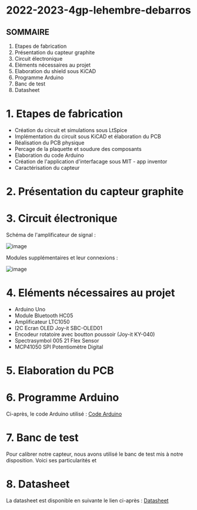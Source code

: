 # 2022-2023-4gp-lehembre-debarros

## SOMMAIRE 

1. Etapes de fabrication
2. Présentation du capteur graphite 
3. Circuit électronique
4. Eléments nécessaires au projet
5. Elaboration du shield sous KiCAD
6. Programme Arduino
7. Banc de test
8. Datasheet 

# 1. Etapes de fabrication

- Création du circuit et simulations sous LtSpice
- Implémentation du circuit sous KiCAD et élaboration du PCB 
- Réalisation du PCB physique 
- Percage de la plaquette et soudure des composants 
- Elaboration du code Arduino
- Création de l'application d'interfacage sous MIT - app inventor
- Caractérisation du capteur

# 2. Présentation du capteur graphite 


# 3. Circuit électronique 

Schéma de l'amplificateur de signal :
 
![image](https://user-images.githubusercontent.com/123983006/233670098-0d6b56d7-fcdb-4a46-a134-9d60f6946954.png)

Modules supplémentaires et leur connexions : 

![image](https://user-images.githubusercontent.com/123983006/233670651-80eaf7b7-4b44-4b1c-9065-9e1a6c9549bc.png)


# 4. Eléments nécessaires au projet 

-	Arduino Uno
-	Module Bluetooth HC05
-	Amplificateur LTC1050 
-	I2C Ecran OLED Joy-it SBC-OLED01
-	Encodeur rotatoire avec boutton poussoir (Joy-it KY-040) 
-	Spectrasymbol 005 21 Flex Sensor
-	MCP41050 SPI Potentiomètre Digital 

# 5. Elaboration du PCB



# 6. Programme Arduino

Ci-après, le code Arduino utilisé : [Code Arduino](https://github.com/MOSH-Insa-Toulouse/2022-2023-4gp-lehembre-debarros/blob/07b504035136efd2108f1f7b01446d1b1bee7c57/Code_arduino_Lauriane_Alan.ino)


# 7. Banc de test

Pour calibrer notre capteur, nous avons utilisé le banc de test mis à notre disposition. Voici ses particularités et 

# 8. Datasheet

La datasheet est disponible en suivante le lien ci-après : [Datasheet](https://github.com/MOSH-Insa-Toulouse/2022-2023-4gp-lehembre-debarros/blob/970a85952978378579259352fa356e7eba29f6f5/Datasheet%20-%20Capteur.pdf)




